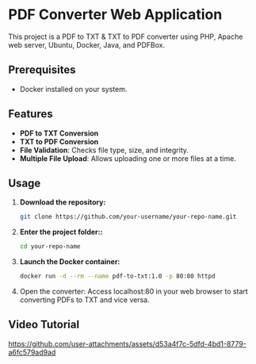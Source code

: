 # PDF Converter Web Application

This project is a PDF to TXT & TXT to PDF converter using PHP, Apache web server, Ubuntu, Docker, Java, and PDFBox.

## Prerequisites

- Docker installed on your system.

## Features

- **PDF to TXT Conversion**
- **TXT to PDF Conversion**
- **File Validation**: Checks file type, size, and integrity.
- **Multiple File Upload**: Allows uploading one or more files at a time.

## Usage

1. **Download the repository:**
   ```bash
   git clone https://github.com/your-username/your-repo-name.git
2. **Enter the project folder::**
   ```bash
   cd your-repo-name
3. **Launch the Docker container:**
   ```bash
   docker run -d --rm --name pdf-to-txt:1.0 -p 80:80 httpd
4. Open the converter:
Access localhost:80 in your web browser to start converting PDFs to TXT and vice versa.

## Video Tutorial

https://github.com/user-attachments/assets/d53a4f7c-5dfd-4bd1-8779-a6fc579ad9ad

